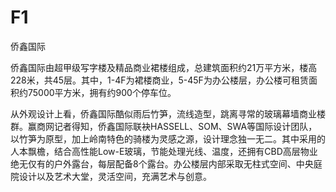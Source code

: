 # F1
侨鑫国际

侨鑫国际由超甲级写字楼及精品商业裙楼组成，总建筑面积约21万平方米，楼高228米，共45层。其中，1-4F为裙楼商业，5-45F为办公楼层，办公楼可租赁面积约75000平方米，拥有约900个停车位。

从外观设计上看，侨鑫国际酷似雨后竹笋，流线造型，跳离寻常的玻璃幕墙商业楼群。赢商网记者得知，侨鑫国际联袂HASSELL、SOM、SWA等国际设计团队，以竹笋为原型，加上岭南特色的骑楼为灵感之源，设计理念独一无二。其中采用的人本飘檐，结合高性能Low-E玻璃，节能处理光线、温度，还拥有CBD高层物业绝无仅有的户外露台，每层配备8个露台。办公楼层内部采取无柱式空间、中央庭院设计以及艺术大堂，灵活空间，充满艺术与创意。



